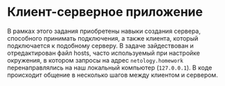 # Клиент-серверное приложение

В рамках этого задания приобретены навыки создания сервера, способного принимать подключения, а также клиента, который подключается к подобному серверу. В задаче зайдествован и отредактирован файл hosts, часто используемый при настройке окружения, в котором запросы на адрес `netology.homework` перенаправлялись на наш локальный компьютер (`127.0.0.1`). В коде происходит общение в несколько шагов между клиентом и сервером.

